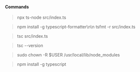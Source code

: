 #### Commands

> npx ts-node src/index.ts

> npm install -g typescript-formatter\n\n
tsfmt -r src/index.ts


> tsc src/index.ts


> tsc --version


> sudo chown -R $USER /usr/local/lib/node_modules


> npm install -g typescript